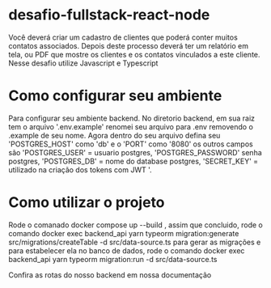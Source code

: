 # desafio-fullstack-react-node

Você deverá criar um cadastro de clientes que poderá conter muitos contatos associados. Depois deste processo deverá ter um relatório em tela, ou PDF que mostre os clientes e os contatos vinculados a este cliente. Nesse desafio utilize Javascript e Typescript

# Como configurar seu ambiente
Para configurar seu ambiente backend. No diretorio backend, em sua raiz tem o arquivo '.env.example' renomei seu arquivo para .env removendo o .example de seu nome. Agora dentro do seu arquivo defina seu 'POSTGRES_HOST' como 'db' e o 'PORT' como '8080' os outros campos são 'POSTGRES_USER' = usuario postgres, 'POSTGRES_PASSWORD' senha postgres, 'POSTGRES_DB' = nome do database postgres,
'SECRET_KEY' = utilizado na criação dos tokens com JWT '.


# Como utilizar o projeto
Rode o comanado  docker compose up --build  , assim que concluido, rode o comando  docker exec backend_api yarn typeorm migration:generate src/migrations/createTable -d src/data-source.ts  para gerar as migrações e para estabelecer ela no banco de dados, rode o comando  docker exec backend_api yarn typeorm migration:run -d src/data-source.ts

Confira as rotas do nosso backend em nossa documentação
